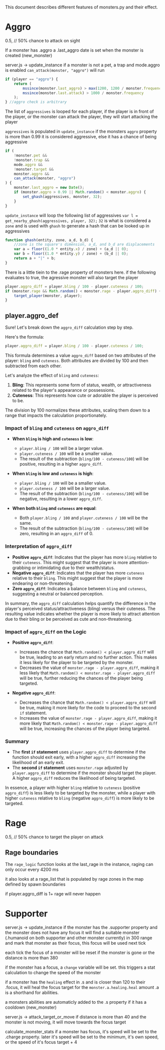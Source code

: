 This document describes different features of monsters.py and their effect.

# Aggro

0.5, // 50% chance to attack on sight

If a monster has .aggro a .last_aggro date is set when the monster is created (new_monster)

server.js -> update_instance
if a monster is not a pet, a trap and mode.aggro is enabled `can_attack(monster, "aggro")` will run

```ts
if (player == "aggro") {
	return (
		mssince(monster.last_aggro) > max(1200, 1200 / monster.frequency) &&
		mssince(monster.last.attack) > 1000 / monster.frequency
	);
} //aggro check is arbitrary
```

The list of `aggressives` is looped for each player, if the player is in front of the player, or the monster can attack the player, they will start attacking the player

`aggressives` is populated in `update_instance` if the monsters `aggro` property is more than 0.99 it is considered aggressive, else it has a chance of being aggressive
```ts
if (
	!monster.pet &&
	!monster.trap &&
	mode.aggro &&
	!monster.target &&
	monster.aggro &&
	can_attack(monster, "aggro")
) {
	monster.last_aggro = new Date();
	if (monster.aggro > 0.99 || Math.random() < monster.aggro) {
		set_ghash(aggressives, monster, 32);
	}
}
```

`update_instance` will loop the following list of aggressives
`var l = get_nearby_ghash(aggressives, player, 32);`
`32` is what is considered a `zone` and is used with `ghash` to generate a hash that can be looked up in aggressives

```ts
function ghash(entity, zone, a_d, b_d) {
	//zone is the square's dimension, a_d, and b_d are displacements
	var a = floor((1.0 * entity.x) / zone) + (a_d || 0);
	var b = floor((1.0 * entity.y) / zone) + (b_d || 0);
	return a + "|" + b;
}
```

There is a little tiein to the .rage property of monsters here. if the following evaluates to true, the agressive monster will also target the player

```ts
player.aggro_diff = player.bling / 100 - player.cuteness / 100;
if (monster.rage && Math.random() < monster.rage - player.aggro_diff) {
	target_player(monster, player);
}
```

## player.aggro_def
Sure! Let's break down the `aggro_diff` calculation step by step.

Here's the formula:

```javascript
player.aggro_diff = player.bling / 100 - player.cuteness / 100;
```

This formula determines a value `aggro_diff` based on two attributes of the player: `bling` and `cuteness`. Both attributes are divided by 100 and then subtracted from each other.

Let's analyze the effect of `bling` and `cuteness`:

1. **Bling**: This represents some form of status, wealth, or attractiveness related to the player's appearance or possessions.
2. **Cuteness**: This represents how cute or adorable the player is perceived to be.

The division by 100 normalizes these attributes, scaling them down to a range that impacts the calculation proportionately.

### Impact of `bling` and `cuteness` on `aggro_diff`

- **When `bling` is high and `cuteness` is low**:
  - `player.bling / 100` will be a larger value.
  - `player.cuteness / 100` will be a smaller value.
  - The result of the subtraction (`bling/100 - cuteness/100`) will be positive, resulting in a higher `aggro_diff`.

- **When `bling` is low and `cuteness` is high**:
  - `player.bling / 100` will be a smaller value.
  - `player.cuteness / 100` will be a larger value.
  - The result of the subtraction (`bling/100 - cuteness/100`) will be negative, resulting in a lower `aggro_diff`.

- **When both `bling` and `cuteness` are equal**:
  - Both `player.bling / 100` and `player.cuteness / 100` will be the same.
  - The result of the subtraction (`bling/100 - cuteness/100`) will be zero, resulting in an `aggro_diff` of 0.

### Interpretation of `aggro_diff`

- **Positive `aggro_diff`**: Indicates that the player has more `bling` relative to their `cuteness`. This might suggest that the player is more attention-grabbing or intimidating due to their wealth/status.
- **Negative `aggro_diff`**: Indicates that the player has more `cuteness` relative to their `bling`. This might suggest that the player is more endearing or non-threatening.
- **Zero `aggro_diff`**: Indicates a balance between `bling` and `cuteness`, suggesting a neutral or balanced perception.

In summary, the `aggro_diff` calculation helps quantify the difference in the player's perceived status/attractiveness (bling) versus their cuteness. The resulting value indicates whether the player is more likely to attract attention due to their bling or be perceived as cute and non-threatening.

### Impact of `aggro_diff` on the Logic

- **Positive `aggro_diff`**:
  - Increases the chance that `Math.random() < player.aggro_diff` will be true, leading to an early return and no further action. This makes it less likely for the player to be targeted by the monster.
  - Decreases the value of `monster.rage - player.aggro_diff`, making it less likely that `Math.random() < monster.rage - player.aggro_diff` will be true, further reducing the chances of the player being targeted.

- **Negative `aggro_diff`**:
  - Decreases the chance that `Math.random() < player.aggro_diff` will be true, making it more likely for the code to proceed to the second `if` statement.
  - Increases the value of `monster.rage - player.aggro_diff`, making it more likely that `Math.random() < monster.rage - player.aggro_diff` will be true, increasing the chances of the player being targeted.

### Summary

- The **first `if` statement** uses `player.aggro_diff` to determine if the function should exit early, with a higher `aggro_diff` increasing the likelihood of an early exit.
- The **second `if` statement** uses `monster.rage` adjusted by `player.aggro_diff` to determine if the monster should target the player. A higher `aggro_diff` reduces the likelihood of being targeted.

In essence, a player with higher `bling` relative to `cuteness` (positive `aggro_diff`) is less likely to be targeted by the monster, while a player with higher `cuteness` relative to `bling` (negative `aggro_diff`) is more likely to be targeted.

# Rage

0.5, // 50% chance to target the player on attack

## Rage boundaries

The `rage_logic` function looks at the last_rage in the instance, raging can only occur every 4200 ms

it also looks at a rage_list that is populated by rage zones in the map defined by spawn boundaries

if player.aggro_diff is 1+ rage will never happen

# Supporter

server.js -> update_instance
if the monster has the .supporter property and the monster does not have any focus it will find a suitable monster (.humanoid on both supporter and other monster currently) in 300 range and mark that monster as their focus, this focus will be used next tick

each tick the focus of a monster will be reset if the monster is gone or the distance is more than 380

if the monster has a focus, a `change` variable will be set. this triggers a stat calculation to change the speed of the monster

if a monster has the `healing` effect in .s and is closer than 120 to their .focus, it will heal the focus target for the `monster.a.healing.heal` amount .a is a shorthand for abilities.

a monsters abilities are automaticly added to the .s property if it has a cooldown (new_monster)

server.js -> attack_target_or_move
if distance is more than 40 and the monster is not moving, it will move towards the focus target

calculate_monster_stats
if a monster has focus, it's speed will be set to the .charge property.
later it's speed will be set to the minimum, it's own speed, or the speed of it's focus target + 4

